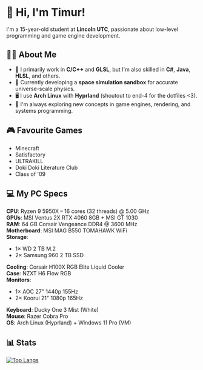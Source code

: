 # 👋 Hi, I'm Timur!

I'm a 15-year-old student at **Lincoln UTC**, passionate about low-level programming and game engine development.

## 👨‍💻 About Me

- 🔧 I primarily work in **C/C++** and **GLSL**, but I'm also skilled in **C#**, **Java**, **HLSL**, and others.
- 🚀 Currently developing a **space simulation sandbox** for accurate universe-scale physics.
- 🖥️ I use **Arch Linux** with **Hyprland** (shoutout to end-4 for the dotfiles <3).
- 🧠 I'm always exploring new concepts in game engines, rendering, and systems programming.

## 🎮 Favourite Games

- Minecraft  
- Satisfactory  
- ULTRAKILL  
- Doki Doki Literature Club  
- Class of '09  

## 💻 My PC Specs

**CPU**: Ryzen 9 5950X – 16 cores (32 threads) @ 5.00 GHz  
**GPUs**: MSI Ventus 2X RTX 4060 8GB + MSI GT 1030  
**RAM**: 64 GB Corsair Vengeance DDR4 @ 3600 MHz  
**Motherboard**: MSI MAG B550 TOMAHAWK WiFi  
**Storage**:
- 1× WD 2 TB M.2  
- 2× Samsung 960 2 TB SSD  

**Cooling**: Corsair H100X RGB Elite Liquid Cooler  
**Case**: NZXT H6 Flow RGB  
**Monitors**:
- 1× AOC 27" 1440p 155Hz  
- 2× Koorui 21" 1080p 165Hz  

**Keyboard**: Ducky One 3 Mist (White)  
**Mouse**: Razer Cobra Pro  
**OS**: Arch Linux (Hyprland) + Windows 11 Pro (VM)

## 📊 Stats

[![Top Langs](https://github-readme-stats.vercel.app/api/top-langs/?username=timurinal)](https://github.com/anuraghazra/github-readme-stats)



<!--
**timurinal/timurinal** is a ✨ _special_ ✨ repository because its `README.md` (this file) appears on your GitHub profile.

Here are some ideas to get you started:

- 🔭 I’m currently working on ...
- 🌱 I’m currently learning ...
- 👯 I’m looking to collaborate on ...
- 🤔 I’m looking for help with ...
- 💬 Ask me about ...
- 📫 How to reach me: ...
- 😄 Pronouns: ...
- ⚡ Fun fact: ...
-->
